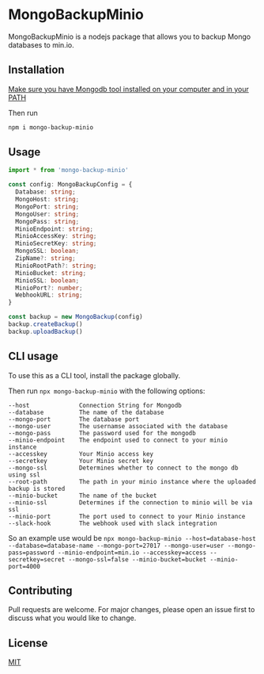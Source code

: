 # MongoBackupMinio
MongoBackupMinio is a nodejs package that allows you to backup Mongo databases to min.io.

## Installation
[Make sure you have Mongodb tool installed on your computer and in your PATH](https://docs.mongodb.com/manual/installation/)

Then run
```bash
npm i mongo-backup-minio
```

## Usage

```typescript
import * from 'mongo-backup-minio'

const config: MongoBackupConfig = {
  Database: string;
  MongoHost: string;
  MongoPort: string;
  MongoUser: string;
  MongoPass: string;
  MinioEndpoint: string;
  MinioAccessKey: string;
  MinioSecretKey: string;
  MongoSSL: boolean;
  ZipName?: string;
  MinioRootPath?: string;
  MinioBucket: string;
  MinioSSL: boolean;
  MinioPort?: number;
  WebhookURL: string;
}

const backup = new MongoBackup(config)
backup.createBackup()
backup.uploadBackup()
```

## CLI usage
To use this as a CLI tool, install the package globally.

Then run `npx mongo-backup-minio` with the following options:

```
--host              Connection String for Mongodb
--database          The name of the database
--mongo-port        The database port
--mongo-user        The usernamse associated with the database
--mongo-pass        The password used for the mongodb
--minio-endpoint    The endpoint used to connect to your minio instance
--accesskey         Your Minio access key
--secretkey         Your Minio secret key
--mongo-ssl         Determines whether to connect to the mongo db using ssl
--root-path         The path in your minio instance where the uploaded backup is stored
--minio-bucket      The name of the bucket 
--minio-ssl         Determines if the connection to minio will be via ssl 
--minio-port        The port used to connect to your Minio instance 
--slack-hook        The webhook used with slack integration
```

So an example use would be `npx mongo-backup-minio --host=database-host --database=database-name --mongo-port=27017 --mongo-user=user --mongo-pass=password --minio-endpoint=min.io --accesskey=access --secretkey=secret --mongo-ssl=false --minio-bucket=bucket --minio-port=4000`

## Contributing
Pull requests are welcome. For major changes, please open an issue first to discuss what you would like to change.

## License
[MIT](https://choosealicense.com/licenses/mit/)
